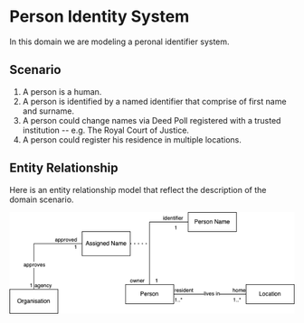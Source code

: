 # Person Identity System

In this domain we are modeling a peronal identifier system.

## Scenario

1. A person is a human.
1. A person is identified by a named identifier that comprise of first name and surname.
1. A person could change names via Deed Poll registered with a trusted institution -- e.g. The Royal Court of Justice.
1. A person could register his residence in multiple locations.

## Entity Relationship

Here is an entity relationship model that reflect the description of the domain scenario.

![img person profile](../assets/img/person-profile.png)
